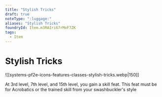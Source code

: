 ```yaml
---
title: "Stylish Tricks"
draft: true
noteType: ":luggage:"
aliases: "Stylish Tricks"
foundryId: Item.m3RAIri67rMoF7ZK
tags:
  - Item
---
```


# Stylish Tricks
![[systems-pf2e-icons-features-classes-stylish-tricks.webp|150]]

At 3rd level, 7th level, and 15th level, you gain a skill feat. This feat must be for Acrobatics or the trained skill from your swashbuckler's style
